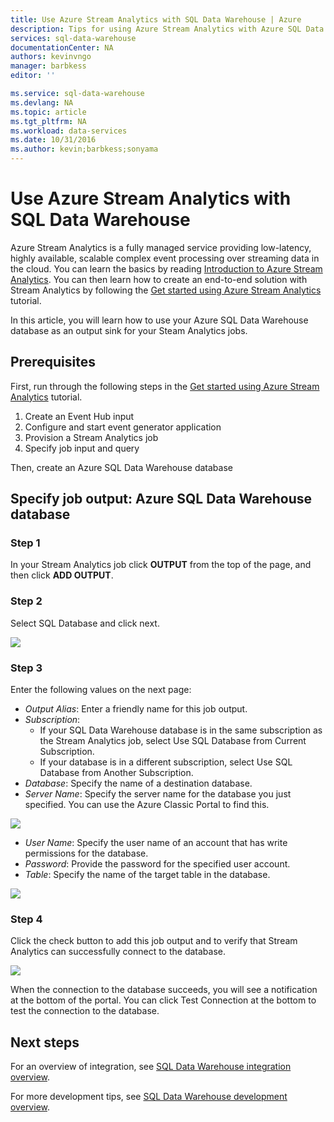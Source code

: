 ```yaml
---
title: Use Azure Stream Analytics with SQL Data Warehouse | Azure
description: Tips for using Azure Stream Analytics with Azure SQL Data Warehouse for developing solutions.
services: sql-data-warehouse
documentationCenter: NA
authors: kevinvngo
manager: barbkess
editor: ''

ms.service: sql-data-warehouse
ms.devlang: NA
ms.topic: article
ms.tgt_pltfrm: NA
ms.workload: data-services
ms.date: 10/31/2016
ms.author: kevin;barbkess;sonyama
---
```


# Use Azure Stream Analytics with SQL Data Warehouse
Azure Stream Analytics is a fully managed service providing low-latency, highly available, scalable complex event processing over streaming data in the cloud. You can learn the basics by reading [Introduction to Azure Stream Analytics][Introduction to Azure Stream Analytics]. You can then learn how to create an end-to-end solution with Stream Analytics by following the [Get started using Azure Stream Analytics][Get started using Azure Stream Analytics] tutorial.

In this article, you will learn how to use your Azure SQL Data Warehouse database as an output sink for your Steam Analytics jobs.

## Prerequisites
First, run through the following steps in the [Get started using Azure Stream Analytics][Get started using Azure Stream Analytics] tutorial.  

1. Create an Event Hub input
2. Configure and start event generator application
3. Provision a Stream Analytics job
4. Specify job input and query

Then, create an Azure SQL Data Warehouse database

## Specify job output: Azure SQL Data Warehouse database
### Step 1
In your Stream Analytics job click **OUTPUT** from the top of the page, and then click **ADD OUTPUT**.

### Step 2
Select SQL Database and click next.

![][add-output]

### Step 3
Enter the following values on the next page:

* *Output Alias*: Enter a friendly name for this job output.
* *Subscription*:
  * If your SQL Data Warehouse database is in the same subscription as the Stream Analytics job, select Use SQL Database from Current Subscription.
  * If your database is in a different subscription, select Use SQL Database from Another Subscription.
* *Database*: Specify the name of a destination database.
* *Server Name*: Specify the server name for the database you just specified. You can use the Azure Classic Portal to find this.

![][server-name]

* *User Name*: Specify the user name of an account that has write permissions for the database.
* *Password*: Provide the password for the specified user account.
* *Table*: Specify the name of the target table in the database.

![][add-database]

### Step 4
Click the check button to add this job output and to verify that Stream Analytics can successfully connect to the database.

![][test-connection]

When the connection to the database succeeds, you will see a notification at the bottom of the portal. You can click Test Connection at the bottom to test the connection to the database.

## Next steps
For an overview of integration, see [SQL Data Warehouse integration overview][SQL Data Warehouse integration overview].

For more development tips, see [SQL Data Warehouse development overview][SQL Data Warehouse development overview].

<!--Image references-->

[add-output]: ./media/sql-data-warehouse-integrate-azure-stream-analytics/add-output.png
[server-name]: ./media/sql-data-warehouse-integrate-azure-stream-analytics/dw-server-name.png
[add-database]: ./media/sql-data-warehouse-integrate-azure-stream-analytics/add-database.png
[test-connection]: ./media/sql-data-warehouse-integrate-azure-stream-analytics/test-connection.png

<!--Article references-->

[Introduction to Azure Stream Analytics]: stream-analytics-introductiond.md
[Get started using Azure Stream Analytics]: stream-analytics-get-started.md
[SQL Data Warehouse development overview]:  sql-data-warehouse-overview-develop.md
[SQL Data Warehouse integration overview]:  sql-data-warehouse-overview-integrate.md

<!--MSDN references-->

<!--Other Web references-->
[Azure Stream Analytics documentation]: ../stream-analytics/index.md